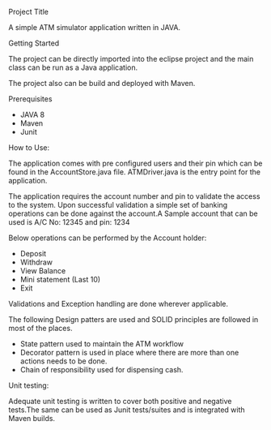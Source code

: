 Project Title

A simple ATM simulator application written in JAVA.

Getting Started
 
The project can be directly imported into the eclipse project and the main class can be run as a Java application.

The project also can be build and deployed with Maven.

Prerequisites

* JAVA 8
* Maven
* Junit

How to Use:

The application comes with pre configured users and their pin which can be found in the AccountStore.java file. ATMDriver.java is the entry point for the application.

The application requires the account number and pin to validate the access to the system.
Upon successful validation a simple set of banking operations can be done against the account.A Sample account that can be used is A/C No: 12345 and pin: 1234

Below operations can be performed by the Account holder:
* Deposit
* Withdraw
* View Balance
* Mini statement (Last 10)
* Exit

Validations and Exception handling are done wherever applicable.

The following Design patters are used and SOLID principles are followed in most of the places.

* State pattern used to maintain the ATM workflow
* Decorator pattern is used in place where there are more than one actions needs to be done.
* Chain of responsibility used for dispensing cash.

Unit testing:

Adequate unit testing is written to cover both positive and negative tests.The same can be used as Junit tests/suites and is integrated with Maven builds.

